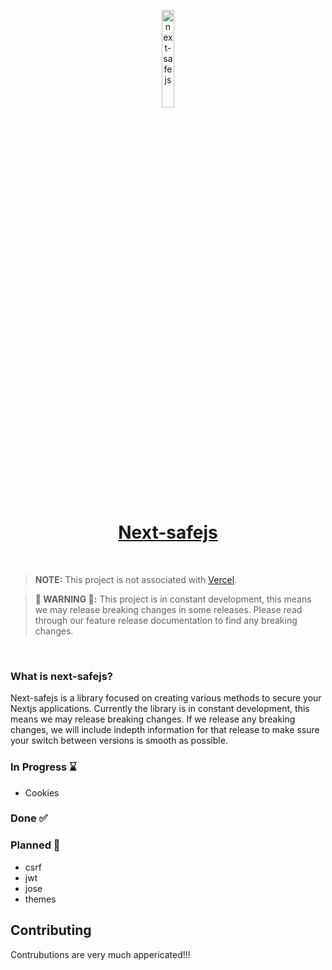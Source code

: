 <p align="center">
  <a href="https://kyubot.com">
            <img width="20%" src="https://em-content.zobj.net/thumbs/120/google/350/locked_1f512.png" alt="next-safejs" />
      <h1 align="center">Next-safejs</h1>
  </a>
</p>
<br />


> **NOTE:** This project is not associated with [Vercel](https://vercel.com).

> **🚧 WARNING 🚧:** This project is in constant development, this means we may release breaking changes in some releases. Please read through our feature release documentation to find any breaking changes.

<br />

### What is next-safejs?

Next-safejs is a library focused on creating various methods to secure your Nextjs applications. Currently the library is in constant development, this means we may release breaking changes. If we release any breaking changes, we will include indepth information for that release to make ssure your switch between versions is smooth as possible.


### In Progress ⌛️
- Cookies

### Done ✅

### Planned 🚀
- csrf
- jwt
- jose
- themes

## Contributing
Contrubutions are very much appericated!!!

